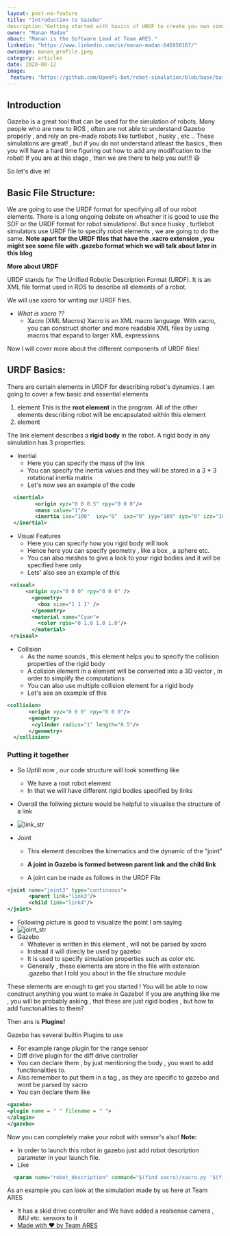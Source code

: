 ```yaml
---
layout: post-no-feature
title: "Introduction to Gazebo"
description:"Getting started with basics of URDF to create you own simulations!"
owner: "Manan Madan"
about: "Manan is the Software Lead at Team ARES."
linkedin: "https://www.linkedin.com/in/manan-madan-646950167/"
ownimage: manan_profile.jpeg
category: articles
date: 2020-08-12
image: 
 feature: "https://github.com/OpenPi-bot/robot-simulation/blob/base/base_robot.png"
---
```

## Introduction

Gazebo is a great tool that can be used for the simulation of robots. Many people who are new to ROS , often are not able to understand Gazebo properly , and rely on pre-made robots like turtlebot , husky , etc .. 
These simulations are great! , but if you do not understand atleast the basics , then you will have a hard time figuring out how to add any modification to the robot!
If you are at this stage , then we are there to help you out!!! :smiley:

So let's dive in!

## Basic File Structure:

We are going to use the URDF format for specifying all of our robot elements.
There is a long ongoing debate on wheather it is good to use the SDF or the URDF format for robot simulations!.
But since husky , turtlebot simulators use URDF file to specify robot elements , we are going to do the same.
**Note apart for the URDF files that have the .xacro extension , you might see some file with .gazebo format which we will talk about later in this blog**

**More about URDF**

URDF stands for The Unified Robotic Description Format (URDF). It is an XML file format used in ROS to describe all elements of a robot. 

We will use xacro for writing our URDF files.

- _What is xacro ??_
  - Xacro (XML Macros) Xacro is an XML macro language. With xacro, you can construct shorter and more readable XML files by using macros that expand to larger XML expressions.

Now I will cover more about the different components of URDF files!

## URDF Basics:

There are certain elements in URDF for describing robot's dynamics.
I am going to cover a few basic and essential elements

1. <robot> element
This is the **root element** in the program. All of the other elements describing robot will be encapsulated within this element
2. <link> element
The link element describes a **rigid body** in the robot.
A rigid body in any simulation has 3 properties:
- Inertial 
  - Here you can specify the mass of the link
  - You can specify the inertia values and they will be stored in a 3 * 3 rotational inertia matrix
  - Let's now see an example of the code

```xml
  <inertial>
         <origin xyz="0 0 0.5" rpy="0 0 0"/>
         <mass value="1"/>
         <inertia ixx="100"  ixy="0"  ixz="0" iyy="100" iyz="0" izz="100" />
  </inertial>
```
- Visual Features
  - Here you can specify how you rigid body will look
  - Hence here you can specify geometry , like a box , a sphere etc.
  - You can also meshes to give a look to your rigid bodies and it will be specified here only
  - Lets' also see an example of this

```xml
 <visual>
      <origin xyz="0 0 0" rpy="0 0 0" />
        <geometry>
          <box size="1 1 1" />
        </geometry>
        <material name="Cyan">
          <color rgba="0 1.0 1.0 1.0"/>
        </material>
 </visual>
```
- Collision
  - As the name sounds , this element helps you to specify the collision properties of the rigid body
  - A colision element in a element will be converted into a 3D vector , in order to simplify the computations
  - You can also use multiple collision element for a rigid body
  - Let's see an example of this
```xml
<collision>
       <origin xyz="0 0 0" rpy="0 0 0"/>
       <geometry>
        <cylinder radius="1" length="0.5"/>
       </geometry>
  </collision>
```
### Putting it together
- So Uptill now , our code structure will look something like
   - We have a root robot element
   - In that we will have different rigid bodies specified by links
- Overall the follwing picture would be helpful to visualise the structure of a link
- ![link_str](http://wiki.ros.org/urdf/XML/link?action=AttachFile&do=get&target=inertial.png)

- Joint
  - This element describes the kinematics and the dynamic of the "joint"
  - **A joint in Gazebo is formed between parent link and the child link**
  
  - A joint can be made as follows in the URDF File
```xml
<joint name="joint3" type="continuous">
       <parent link="link3"/>
       <child link="link4"/>
</joint>
```
  - Following picture is good to visualize the point I am saying
  - ![joint_str](http://wiki.ros.org/urdf/XML/joint?action=AttachFile&do=get&target=joint.png)
- Gazebo
  - Whatever is written in this element , will not be parsed by xacro
  - Instead it will direcly be used by gazebo
  - It is used to specify simulation properties such as color etc.
  - Generally , these elements are store in the file with extension .gazebo that I told you about in the file structure module

These elements are enough to get you started !
You will be able to now construct anything you want to make in Gazebo!
If you are anything like me , you will be probably asking , that these are just rigid bodies , but how to add functonalities to them?

Then ans is **Plugins!**

Gazebo has several builtin Plugins to use
- For example range plugin for the range sensor
- Diff drive plugin for the diff drive controller
- You can declare them , by just mentioning the body , you want to add functionalities to.
- Also remember to put them in a <gazebo> tag , as they are specific to gazebo and wont be parsed by xacro
- You can declare them like
```xml
<gazebo>
<plugin name = " " filename = " ">
</plugin>
</gazebo>
```

Now you can completely make your robot with sensor's also!
**Note:**
- In order to launch this robot in gazebo just add robot description parameter in your launch file.
- Like
```xml
  <param name="robot_description" command="$(find xacro)/xacro.py '$(find fb_description)/urdf/fb.xacro'"/>
```
As an example you can look at the simulation made by us here at Team ARES
- It has a skid drive controller and We have added a realsense camera , IMU etc. sensors to it
- [Made with :heart: by Team ARES](https://github.com/TeamARES/rover-simulation)
